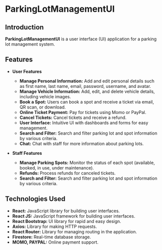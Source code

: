 # ParkingLotManagementUI

## Introduction

**ParkingLotManagementUI** is a user interface (UI) application for a parking lot management system.

## Features

- **User Features**
  - **Manage Personal Information:** Add and edit personal details such as first name, last name, email, password, username, and avatar.
  - **Manage Vehicle Information:** Add, edit, and delete vehicle details, including vehicle images.
  - **Book a Spot:** Users can book a spot and receive a ticket via email, QR scan, or download.
  - **Online Ticket Payment:** Pay for tickets using Momo or PayPal.
  - **Cancel Tickets:** Cancel tickets and receive a refund.
  - **User Interface:** Intuitive UI with dashboards and forms for easy management.
  - **Search and Filter:** Search and filter parking lot and spot information by various criteria.
  - **Chat:** Chat with staff for more information about parking lots.

- **Staff Features**
  - **Manage Parking Spots:** Monitor the status of each spot (available, booked, in use, under maintenance).
  - **Refunds:** Process refunds for canceled tickets.
  - **Search and Filter:** Search and filter parking lot and spot information by various criteria.

## Technologies Used

- **React:** JavaScript library for building user interfaces.
- **React JS:** JavaScript framework for building user interfaces.
- **React Bootstrap:** UI library for rapid and easy design.
- **Axios:** Library for making HTTP requests.
- **React Router:** Library for managing routing in the application.
- **Firestore:** Real-time database storage.
- **MOMO, PAYPAL:** Online payment support.

